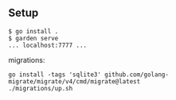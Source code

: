 ## Setup

```
$ go install . 
$ garden serve
... localhost:7777 ...
```

migrations:

```
go install -tags 'sqlite3' github.com/golang-migrate/migrate/v4/cmd/migrate@latest
./migrations/up.sh
```
